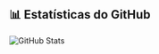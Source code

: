 ## 📊 Estatísticas do GitHub

![GitHub Stats](https://github-readme-stats.vercel.app/api?sstryss&theme=chartreuse-dark&show_icons=true)



